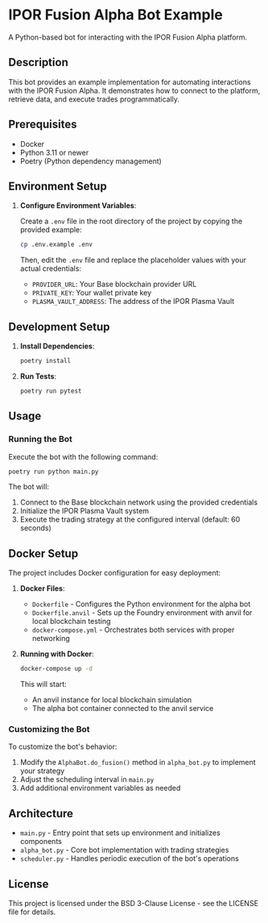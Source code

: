 # IPOR Fusion Alpha Bot Example

A Python-based bot for interacting with the IPOR Fusion Alpha platform.

## Description

This bot provides an example implementation for automating interactions with the IPOR Fusion Alpha.
It demonstrates how to connect to the platform, retrieve data, and execute trades programmatically.

## Prerequisites

- Docker
- Python 3.11 or newer
- Poetry (Python dependency management)

## Environment Setup

1. **Configure Environment Variables**:

   Create a `.env` file in the root directory of the project by copying the provided example:

   ```bash
   cp .env.example .env
   ```

   Then, edit the `.env` file and replace the placeholder values with your actual credentials:
   - `PROVIDER_URL`: Your Base blockchain provider URL
   - `PRIVATE_KEY`: Your wallet private key
   - `PLASMA_VAULT_ADDRESS`: The address of the IPOR Plasma Vault

## Development Setup

1.  **Install Dependencies**:

    ```bash
    poetry install
    ```

2.  **Run Tests**:

    ```bash
    poetry run pytest
    ```

## Usage

### Running the Bot

Execute the bot with the following command:

```bash
poetry run python main.py
```

The bot will:
1. Connect to the Base blockchain network using the provided credentials
2. Initialize the IPOR Plasma Vault system
3. Execute the trading strategy at the configured interval (default: 60 seconds)

## Docker Setup

The project includes Docker configuration for easy deployment:

1. **Docker Files**:
   - `Dockerfile` - Configures the Python environment for the alpha bot
   - `Dockerfile.anvil` - Sets up the Foundry environment with anvil for local blockchain testing
   - `docker-compose.yml` - Orchestrates both services with proper networking

2. **Running with Docker**:

   ```bash
   docker-compose up -d
   ```

   This will start:
   - An anvil instance for local blockchain simulation
   - The alpha bot container connected to the anvil service


### Customizing the Bot

To customize the bot's behavior:

1. Modify the `AlphaBot.do_fusion()` method in `alpha_bot.py` to implement your strategy
2. Adjust the scheduling interval in `main.py`
3. Add additional environment variables as needed

## Architecture

- `main.py` - Entry point that sets up environment and initializes components
- `alpha_bot.py` - Core bot implementation with trading strategies
- `scheduler.py` - Handles periodic execution of the bot's operations

## License

This project is licensed under the BSD 3-Clause License - see the LICENSE file for details.